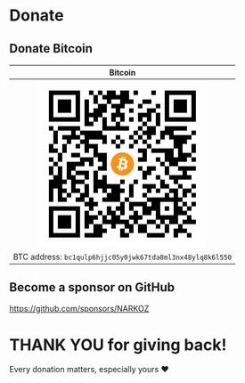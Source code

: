 # Donate

## Donate Bitcoin

| Bitcoin                                                                                     |
|:-------------------------------------------------------------------------------------------:|
| <img src="https://github.com/NARKOZ/SponsorMe/blob/main/bitcoin.png?raw=true" width="300">  |
| BTC address: `bc1qulp6hjjc05y0jwk67tda8ml3nx48ylq8k6l550`                                   |

## Become a sponsor on GitHub

https://github.com/sponsors/NARKOZ

# THANK YOU for giving back!

Every donation matters, especially yours :heart:

